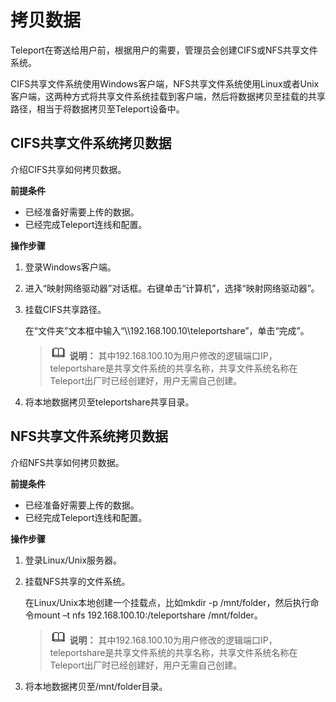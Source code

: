 # 拷贝数据<a name="des_01_0028"></a>

Teleport在寄送给用户前，根据用户的需要，管理员会创建CIFS或NFS共享文件系统。

CIFS共享文件系统使用Windows客户端，NFS共享文件系统使用Linux或者Unix客户端，这两种方式将共享文件系统挂载到客户端，然后将数据拷贝至挂载的共享路径，相当于将数据拷贝至Teleport设备中。

## CIFS共享文件系统拷贝数据<a name="section1404134717507"></a>

介绍CIFS共享如何拷贝数据。

**前提条件**

-   已经准备好需要上传的数据。
-   已经完成Teleport连线和配置。

**操作步骤**

1.  登录Windows客户端。
2.  进入“映射网络驱动器”对话框。右键单击“计算机”，选择“映射网络驱动器”。
3.  挂载CIFS共享路径。

    在“文件夹”文本框中输入“\\\\192.168.100.10\\teleportshare”，单击“完成”。

    >![](public_sys-resources/icon-note.gif) **说明：** 
    >其中192.168.100.10为用户修改的逻辑端口IP，teleportshare是共享文件系统的共享名称，共享文件系统名称在Teleport出厂时已经创建好，用户无需自己创建。

4.  将本地数据拷贝至teleportshare共享目录。

## NFS共享文件系统拷贝数据<a name="section7320182018511"></a>

介绍NFS共享如何拷贝数据。

**前提条件**

-   已经准备好需要上传的数据。
-   已经完成Teleport连线和配置。

**操作步骤**

1.  登录Linux/Unix服务器。
2.  挂载NFS共享的文件系统。

    在Linux/Unix本地创建一个挂载点，比如mkdir -p /mnt/folder，然后执行命令mount –t nfs 192.168.100.10:/teleportshare  /mnt/folder。

    >![](public_sys-resources/icon-note.gif) **说明：** 
    >其中192.168.100.10为用户修改的逻辑端口IP，teleportshare是共享文件系统的共享名称，共享文件系统名称在Teleport出厂时已经创建好，用户无需自己创建。

3.  将本地数据拷贝至/mnt/folder目录。

